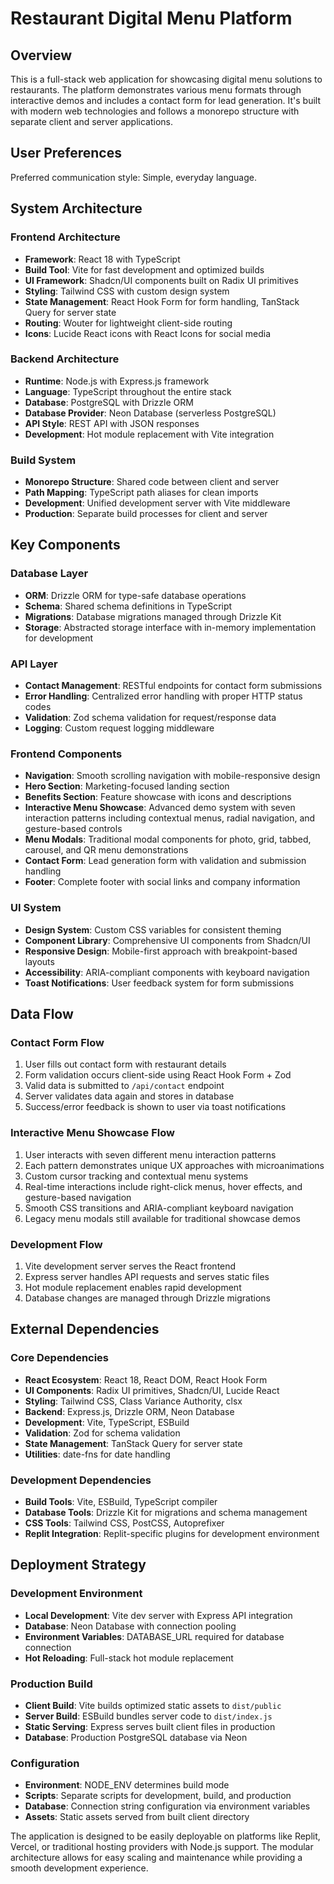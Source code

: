 # Restaurant Digital Menu Platform

## Overview

This is a full-stack web application for showcasing digital menu solutions to restaurants. The platform demonstrates various menu formats through interactive demos and includes a contact form for lead generation. It's built with modern web technologies and follows a monorepo structure with separate client and server applications.

## User Preferences

Preferred communication style: Simple, everyday language.

## System Architecture

### Frontend Architecture
- **Framework**: React 18 with TypeScript
- **Build Tool**: Vite for fast development and optimized builds
- **UI Framework**: Shadcn/UI components built on Radix UI primitives
- **Styling**: Tailwind CSS with custom design system
- **State Management**: React Hook Form for form handling, TanStack Query for server state
- **Routing**: Wouter for lightweight client-side routing
- **Icons**: Lucide React icons with React Icons for social media

### Backend Architecture
- **Runtime**: Node.js with Express.js framework
- **Language**: TypeScript throughout the entire stack
- **Database**: PostgreSQL with Drizzle ORM
- **Database Provider**: Neon Database (serverless PostgreSQL)
- **API Style**: REST API with JSON responses
- **Development**: Hot module replacement with Vite integration

### Build System
- **Monorepo Structure**: Shared code between client and server
- **Path Mapping**: TypeScript path aliases for clean imports
- **Development**: Unified development server with Vite middleware
- **Production**: Separate build processes for client and server

## Key Components

### Database Layer
- **ORM**: Drizzle ORM for type-safe database operations
- **Schema**: Shared schema definitions in TypeScript
- **Migrations**: Database migrations managed through Drizzle Kit
- **Storage**: Abstracted storage interface with in-memory implementation for development

### API Layer
- **Contact Management**: RESTful endpoints for contact form submissions
- **Error Handling**: Centralized error handling with proper HTTP status codes
- **Validation**: Zod schema validation for request/response data
- **Logging**: Custom request logging middleware

### Frontend Components
- **Navigation**: Smooth scrolling navigation with mobile-responsive design
- **Hero Section**: Marketing-focused landing section
- **Benefits Section**: Feature showcase with icons and descriptions
- **Interactive Menu Showcase**: Advanced demo system with seven interaction patterns including contextual menus, radial navigation, and gesture-based controls
- **Menu Modals**: Traditional modal components for photo, grid, tabbed, carousel, and QR menu demonstrations
- **Contact Form**: Lead generation form with validation and submission handling
- **Footer**: Complete footer with social links and company information

### UI System
- **Design System**: Custom CSS variables for consistent theming
- **Component Library**: Comprehensive UI components from Shadcn/UI
- **Responsive Design**: Mobile-first approach with breakpoint-based layouts
- **Accessibility**: ARIA-compliant components with keyboard navigation
- **Toast Notifications**: User feedback system for form submissions

## Data Flow

### Contact Form Flow
1. User fills out contact form with restaurant details
2. Form validation occurs client-side using React Hook Form + Zod
3. Valid data is submitted to `/api/contact` endpoint
4. Server validates data again and stores in database
5. Success/error feedback is shown to user via toast notifications

### Interactive Menu Showcase Flow
1. User interacts with seven different menu interaction patterns
2. Each pattern demonstrates unique UX approaches with microanimations
3. Custom cursor tracking and contextual menu systems
4. Real-time interactions include right-click menus, hover effects, and gesture-based navigation
5. Smooth CSS transitions and ARIA-compliant keyboard navigation
6. Legacy menu modals still available for traditional showcase demos

### Development Flow
1. Vite development server serves the React frontend
2. Express server handles API requests and serves static files
3. Hot module replacement enables rapid development
4. Database changes are managed through Drizzle migrations

## External Dependencies

### Core Dependencies
- **React Ecosystem**: React 18, React DOM, React Hook Form
- **UI Components**: Radix UI primitives, Shadcn/UI, Lucide React
- **Styling**: Tailwind CSS, Class Variance Authority, clsx
- **Backend**: Express.js, Drizzle ORM, Neon Database
- **Development**: Vite, TypeScript, ESBuild
- **Validation**: Zod for schema validation
- **State Management**: TanStack Query for server state
- **Utilities**: date-fns for date handling

### Development Dependencies
- **Build Tools**: Vite, ESBuild, TypeScript compiler
- **Database Tools**: Drizzle Kit for migrations and schema management
- **CSS Tools**: Tailwind CSS, PostCSS, Autoprefixer
- **Replit Integration**: Replit-specific plugins for development environment

## Deployment Strategy

### Development Environment
- **Local Development**: Vite dev server with Express API integration
- **Database**: Neon Database with connection pooling
- **Environment Variables**: DATABASE_URL required for database connection
- **Hot Reloading**: Full-stack hot module replacement

### Production Build
- **Client Build**: Vite builds optimized static assets to `dist/public`
- **Server Build**: ESBuild bundles server code to `dist/index.js`
- **Static Serving**: Express serves built client files in production
- **Database**: Production PostgreSQL database via Neon

### Configuration
- **Environment**: NODE_ENV determines build mode
- **Scripts**: Separate scripts for development, build, and production
- **Database**: Connection string configuration via environment variables
- **Assets**: Static assets served from built client directory

The application is designed to be easily deployable on platforms like Replit, Vercel, or traditional hosting providers with Node.js support. The modular architecture allows for easy scaling and maintenance while providing a smooth development experience.